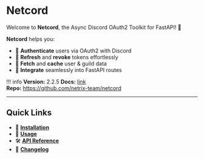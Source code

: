 # Netcord

Welcome to **Netcord**, the Async Discord OAuth2 Toolkit for FastAPI! 🎉

**Netcord** helps you:

- 🔐 **Authenticate** users via OAuth2 with Discord
- 🔄 **Refresh** and **revoke** tokens effortlessly
- 🧩 **Fetch** and **cache** user & guild data
- 🔧 **Integrate** seamlessly into FastAPI routes

!!! info
    **Version:** 2.2.5
    **Docs:** [link](https://netcord.netrix.fun/)  
    **Repo:** https://github.com/netrix-team/netcord

---

## Quick Links

- 🚀 **[Installation](guides/installation.md)**
- 🔧 **[Usage](guides/usage.md)**
- 🛠 **[API Reference](reference/netcord.md)**
- 📜 **[Changelog](https://github.com/netrix-team/netcord/releases/latest)**
